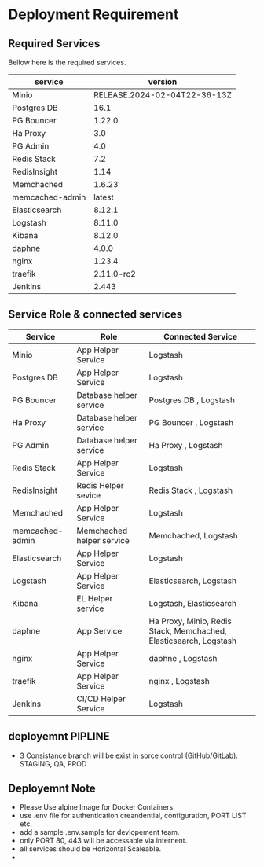 # Deployment Requirement

## Required Services

Bellow here is the required services.

| service         | version                      |
| --------------- | ---------------------------- |
| Minio           | RELEASE.2024-02-04T22-36-13Z |
| Postgres DB     | 16.1                         |
| PG Bouncer      | 1.22.0                       |
| Ha Proxy        | 3.0                          |
| PG Admin        | 4.0                          |
| Redis Stack     | 7.2                          |
| RedisInsight    | 1.14                         |
| Memchached      | 1.6.23                       |
| memcached-admin | latest                       |
| Elasticsearch   | 8.12.1                       |
| Logstash        | 8.11.0                       |
| Kibana          | 8.12.0                       |
| daphne          | 4.0.0                        |
| nginx           | 1.23.4                       |
| traefik         | 2.11.0-rc2                   |
| Jenkins         | 2.443                        |

## Service Role & connected services

| Service         | Role                      | Connected Service                                                 |
| --------------- | ------------------------- | ----------------------------------------------------------------- |
| Minio           | App Helper Service        | Logstash                                                          |
| Postgres DB     | App Helper Service        | Logstash                                                          |
| PG Bouncer      | Database helper service   | Postgres DB , Logstash                                            |
| Ha Proxy        | Database helper service   | PG Bouncer , Logstash                                             |
| PG Admin        | Database helper service   | Ha Proxy , Logstash                                               |
| Redis Stack     | App Helper Service        | Logstash                                                          |
| RedisInsight    | Redis Helper sevice       | Redis Stack , Logstash                                            |
| Memchached      | App Helper Service        | Logstash                                                          |
| memcached-admin | Memchached helper service | Memchached, Logstash                                              |
| Elasticsearch   | App Helper Service        | Logstash                                                          |
| Logstash        | App Helper Service        | Elasticsearch, Logstash                                           |
| Kibana          | EL Helper service         | Logstash, Elasticsearch                                           |
| daphne          | App Service               | Ha Proxy, Minio, Redis Stack, Memchached, Elasticsearch, Logstash |
| nginx           | App Helper Service        | daphne , Logstash                                                 |
| traefik         | App Helper Service        | nginx , Logstash                                                  |
| Jenkins         | CI/CD Helper Service      | Logstash                                                          |

## deployemnt PIPLINE

- 3 Consistance branch will be exist in sorce control (GitHub/GitLab). STAGING, QA, PROD

## Deployemnt Note

- Please Use alpine Image for Docker Containers.
- use .env file for authentication creandential, configuration, PORT LIST etc.
- add a sample .env.sample for devlopement team.
- only PORT 80, 443 will be accessable via internent.
- all services should be Horizontal Scaleable.
-
